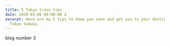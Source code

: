 ```yaml
---
title: 5 Tokyo train tips
date: 2020-03-06 00:00:00 Z
excerpt: Here are my 5 tips to keep you sane and get you to your destination on the
  Tokyo Subway.
---
```


blog number 3